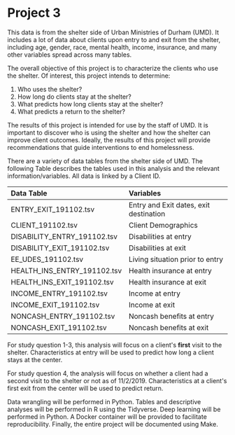 # Project 3

This data is from the shelter side of Urban Ministries of Durham (UMD). It includes a lot of data about clients upon entry to and exit from the shelter, including age, gender, race, mental health, income, insurance, and many other variables spread across many tables.

The overall objective of this project is to characterize the clients who use the shelter.  Of interest, this project intends to determine:

1. Who uses the shelter?
2. How long do clients stay at the shelter?
3. What predicts how long clients stay at the shelter?
4. What predicts a return to the shelter?

The results of this project is intended for use by the staff of UMD.  It is important to discover who is using the shelter and how the shelter can improve client outcomes.  Ideally, the results of this project will provide recommendations that guide interventions to end homelessness.

There are a variety of data tables from the shelter side of UMD.  The following Table describes the tables used in this analysis and the relevant information/variables.  All data is linked by a Client ID.

| 	Data Table 	     | 	Variables	 		      |
|:---------------------------|:---------------------------------------|
|ENTRY_EXIT_191102.tsv	     | Entry and Exit dates, exit destination |
|CLIENT_191102.tsv	     | Client Demographics 		      |
|DISABILITY_ENTRY_191102.tsv | Disabilities at entry                  |
|DISABILITY_EXIT_191102.tsv  | Disabilities at exit                   |
|EE_UDES_191102.tsv 	     | Living situation prior to entry        |
|HEALTH_INS_ENTRY_191102.tsv | Health insurance at entry              |
|HEALTH_INS_EXIT_191102.tsv  | Health insurance at exit               |
|INCOME_ENTRY_191102.tsv     | Income at entry                        |
|INCOME_EXIT_191102.tsv      | Income at exit                         |
|NONCASH_ENTRY_191102.tsv    | Noncash benefits at entry              |
|NONCASH_EXIT_191102.tsv     | Noncash benefits at exit               |

For study question 1-3, this analysis will focus on a client's **first** visit to the shelter.  Characteristics at entry will be used to predict how long a client stays at the center.

For study question 4, the analysis will focus on whether a client had a second visit to the shelter or not as of 11/2/2019.  Characteristics at a client's first exit from the center will be used to predict return.

Data wrangling will be performed in Python. Tables and descriptive analyses will be performed in R using the Tidyverse.  Deep learning will be performed in Python.  A Docker container will be provided to facilitate reproducibility.  Finally, the entire project will be documented using Make.